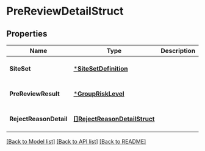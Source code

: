 # PreReviewDetailStruct

## Properties
Name | Type | Description | Notes
------------ | ------------- | ------------- | -------------
**SiteSet** | [***SiteSetDefinition**](SiteSetDefinition.md) |  | [optional] [default to null]
**PreReviewResult** | [***GroupRiskLevel**](GroupRiskLevel.md) |  | [optional] [default to null]
**RejectReasonDetail** | [**[]RejectReasonDetailStruct**](reject_reason_detail_struct.md) |  | [optional] [default to null]

[[Back to Model list]](../README.md#documentation-for-models) [[Back to API list]](../README.md#documentation-for-api-endpoints) [[Back to README]](../README.md)


